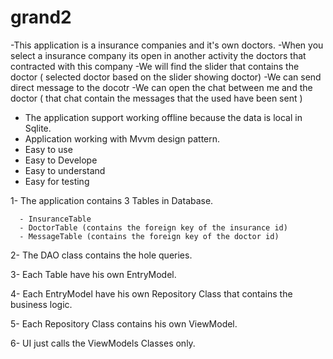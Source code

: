 # grand2

-This application is a insurance companies and it's own doctors.
-When you select a insurance company its open in another activity the doctors that contracted with this company
-We will find the slider that contains the doctor ( selected doctor based on the slider showing doctor)
-We can send direct message to the docotr
-We can open the chat between me and the doctor ( that chat contain the messages that the used have been sent )
  - The application support working offline because the data is local in Sqlite.
  - Application working with Mvvm design pattern.
  - Easy to use
  - Easy to Develope
  - Easy to understand
  - Easy for testing
  
  
  
 1- The application contains 3 Tables in Database.
 
      - InsuranceTable
      - DoctorTable (contains the foreign key of the insurance id)
      - MessageTable (contains the foreign key of the doctor id)
  
 2- The DAO class contains the hole queries.
 
 3- Each Table have his own EntryModel.
 
 4- Each EntryModel have his own Repository Class that contains the business logic.
 
 5- Each Repository Class contains his own ViewModel.
 
 6- UI just calls the ViewModels Classes only.
